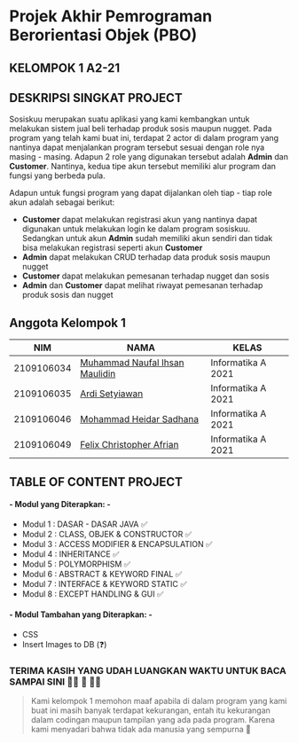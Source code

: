 # Projek Akhir Pemrograman Berorientasi Objek (PBO)

## KELOMPOK 1 A2-21


## DESKRIPSI SINGKAT PROJECT
Sosiskuu merupakan suatu aplikasi yang kami kembangkan untuk melakukan sistem jual beli terhadap produk sosis maupun nugget. Pada program yang telah kami buat ini, terdapat 2 actor di dalam program yang nantinya dapat menjalankan program tersebut sesuai dengan role nya masing - masing. Adapun 2 role yang digunakan tersebut adalah **Admin** dan **Customer**. Nantinya, kedua tipe akun tersebut memiliki alur program dan fungsi yang berbeda pula.

Adapun untuk fungsi program yang dapat dijalankan oleh tiap - tiap role akun adalah sebagai berikut:
- **Customer** dapat melakukan registrasi akun yang nantinya dapat digunakan untuk melakukan login ke dalam program sosiskuu. Sedangkan untuk akun **Admin** sudah memiliki akun sendiri dan tidak bisa melakukan registrasi seperti akun **Customer**
- **Admin** dapat melakukan CRUD terhadap data produk sosis maupun nugget
- **Customer** dapat melakukan pemesanan terhadap nugget dan sosis
- **Admin** dan **Customer** dapat melihat riwayat pemesanan terhadap produk sosis dan nugget

## Anggota Kelompok 1
| NIM                 | NAMA                  | KELAS                 |
|---------------------|-----------------------| -----------------------|
| 2109106034          | [Muhammad Naufal Ihsan Maulidin](https://github.com/nafxyy)      | Informatika A 2021   |
| 2109106035          | [Ardi Setyiawan](https://github.com/ArdiSetiw)      | Informatika A 2021   |
| 2109106046          | [Mohammad Heidar Sadhana](https://github.com/heidarsadhana)      | Informatika A 2021   |
| 2109106049          | [Felix Christopher Afrian](https://github.com/KustyBoo)      | Informatika A 2021   |



## TABLE OF CONTENT PROJECT
#### - Modul yang Diterapkan: -
- Modul 1 : DASAR - DASAR JAVA :white_check_mark:
- Modul 2 : CLASS, OBJEK & CONSTRUCTOR :white_check_mark:
- Modul 3 : ACCESS MODIFIER & ENCAPSULATION :white_check_mark:
- Modul 4 : INHERITANCE :white_check_mark:
- Modul 5 : POLYMORPHISM :white_check_mark:
- Modul 6 : ABSTRACT & KEYWORD FINAL :white_check_mark:
- Modul 7 : INTERFACE & KEYWORD STATIC :white_check_mark:
- Modul 8 : EXCEPT HANDLING & GUI :white_check_mark:

#### - Modul Tambahan yang Diterapkan: -
- CSS
- Insert Images to DB (:question:)

### TERIMA KASIH YANG UDAH LUANGKAN WAKTU UNTUK BACA SAMPAI SINI :man_student: :handshake: :woman_student:
> Kami kelompok 1 memohon maaf apabila di dalam program yang kami buat ini masih banyak terdapat kekurangan, entah itu kekurangan dalam codingan maupun tampilan yang ada pada program. Karena kami menyadari bahwa tidak ada manusia yang sempurna :pray:

